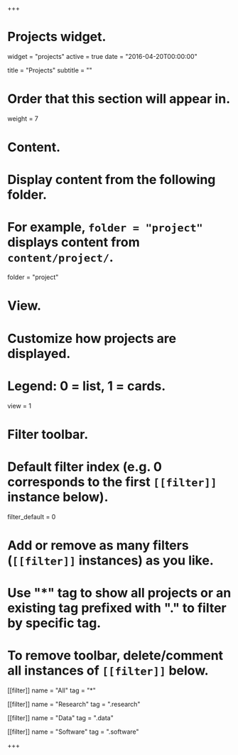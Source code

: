 +++
# Projects widget.
widget = "projects"
active = true
date = "2016-04-20T00:00:00"

title = "Projects"
subtitle = ""

# Order that this section will appear in.
weight = 7

# Content.
# Display content from the following folder.
# For example, `folder = "project"` displays content from `content/project/`.
folder = "project"

# View.
# Customize how projects are displayed.
# Legend: 0 = list, 1 = cards.
view = 1

# Filter toolbar.

# Default filter index (e.g. 0 corresponds to the first `[[filter]]` instance below).
filter_default = 0

# Add or remove as many filters (`[[filter]]` instances) as you like.
# Use "*" tag to show all projects or an existing tag prefixed with "." to filter by specific tag.
# To remove toolbar, delete/comment all instances of `[[filter]]` below.
[[filter]]
  name = "All"
  tag = "*"

[[filter]]
  name = "Research"
  tag = ".research"

[[filter]]
  name = "Data"
  tag = ".data"

[[filter]]
  name = "Software"
  tag = ".software"

+++

